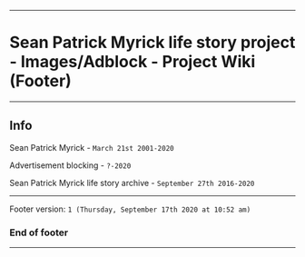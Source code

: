 
***

# Sean Patrick Myrick life story project - Images/Adblock - Project Wiki (Footer)

***

## Info

Sean Patrick Myrick - `March 21st 2001-2020`

Advertisement blocking - `?-2020`

Sean Patrick Myrick life story archive - `September 27th 2016-2020`

***

Footer version: `1 (Thursday, September 17th 2020 at 10:52 am)`

### End of footer

***

